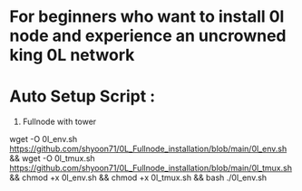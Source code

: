 # For beginners who want to install 0l node and experience an uncrowned king 0L network

# Auto Setup Script :

  1. Fullnode with tower
  
  wget -O 0l_env.sh https://github.com/shyoon71/0L_Fullnode_installation/blob/main/0l_env.sh && wget -O 0l_tmux.sh https://github.com/shyoon71/0L_Fullnode_installation/blob/main/0l_tmux.sh && chmod +x 0l_env.sh && chmod +x 0l_tmux.sh && bash ./0l_env.sh